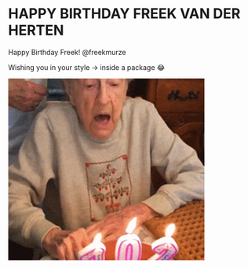 
# HAPPY BIRTHDAY FREEK VAN DER HERTEN

Happy Birthday Freek! @freekmurze

Wishing you in your style -> inside a package :joy:

![freek celebration cake](freek-celebration-cake.gif)
